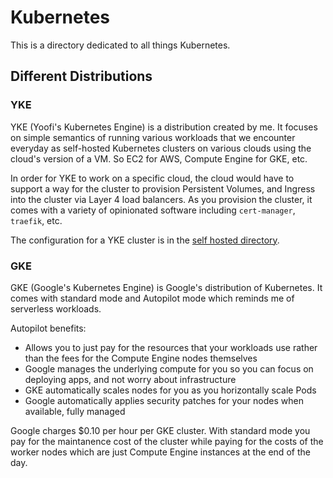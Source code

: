 # Kubernetes

This is a directory dedicated to all things Kubernetes.

## Different Distributions

### YKE
YKE (Yoofi's Kubernetes Engine) is a distribution created by me. It focuses on simple semantics of running various workloads that we encounter everyday as self-hosted Kubernetes clusters on various clouds using the cloud's version of a VM. So EC2 for AWS, Compute Engine for GKE, etc.

In order for YKE to work on a specific cloud, the cloud would have to support a way for the cluster to provision Persistent Volumes, and Ingress into the cluster via Layer 4 load balancers. As you provision the cluster, it comes with a variety of opinionated software including `cert-manager`, `traefik`, etc.

The configuration for a YKE cluster is in the [self hosted directory](./self-hosted/).

### GKE
GKE (Google's Kubernetes Engine) is Google's distribution of Kubernetes. It comes with standard mode and Autopilot mode which reminds me of serverless workloads.

Autopilot benefits:
- Allows you to just pay for the resources that your workloads use rather than the fees for the Compute Engine nodes themselves
- Google manages the underlying compute for you so you can focus on deploying apps, and not worry about infrastructure
- GKE automatically scales nodes for you as you horizontally scale Pods
- Google automatically applies security patches for your nodes when available, fully managed

Google charges $0.10 per hour per GKE cluster. With standard mode you pay for the maintanence cost of the cluster while paying for the costs of the worker nodes which are just Compute Engine instances at the end of the day.
